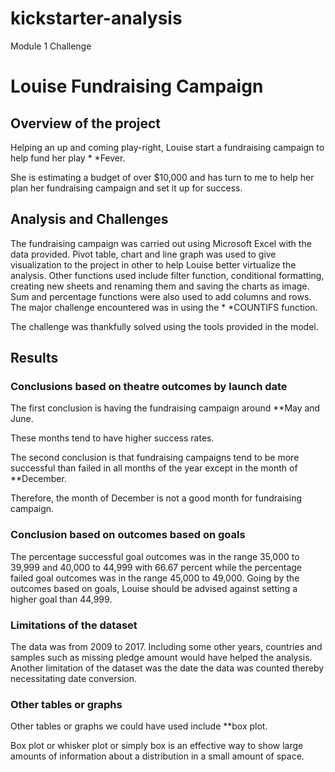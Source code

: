 # kickstarter-analysis
Module 1 Challenge
# Louise Fundraising Campaign

## Overview of the project
Helping an up and coming play-right, Louise start a fundraising campaign to help fund her play * *Fever. 

She is estimating a budget of over $10,000 and has turn to me to help her plan her fundraising campaign and set it up for success.

## Analysis and Challenges
The fundraising campaign was carried out using Microsoft Excel with the data provided. Pivot table, chart and line graph was used to give visualization to the project in other to help Louise better virtualize the analysis. Other functions used include filter function, conditional formatting, creating new sheets and renaming them and saving the charts as image. Sum and percentage functions were also used to add columns and rows.
The major challenge encountered was in using the * *COUNTIFS function. 

The challenge was thankfully solved using the tools provided in the model.

## Results
### Conclusions based on theatre outcomes by launch date
The first conclusion is having the fundraising campaign around **May and June.

These months tend to have higher success rates.

The second conclusion is that fundraising campaigns tend to be more successful than failed in all months of the year except in the month of **December. 

Therefore, the month of December is not a good month for fundraising campaign.

### Conclusion based on outcomes based on goals
The percentage successful goal outcomes was in the range 35,000 to 39,999 and 40,000 to 44,999 with 66.67 percent while the percentage failed goal outcomes was in the range 45,000 to 49,000. Going by the outcomes based on goals, Louise should be advised against setting a higher goal than 44,999.

### Limitations of the dataset
The data was from 2009 to 2017. Including some other years, countries and samples such as missing pledge amount would have helped the analysis. Another limitation of the dataset was the date the data was counted thereby necessitating date conversion.

### Other tables or graphs
Other tables or graphs we could have used include **box plot. 

Box plot or whisker plot or simply box is an effective way to show large amounts of information about a distribution in a small amount of space.
